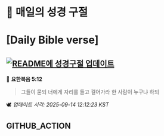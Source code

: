 # 🙏 매일의 성경 구절
# [Daily Bible verse]
## [![README에 성경구절 업데이트](https://github.com/DONGSUKA/first_test/actions/workflows/update-readme-bible.yml/badge.svg)](https://github.com/DONGSUKA/first_test/actions/workflows/update-readme-bible.yml)
<!-- START_BIBLE_VERSE -->
📖 **요한복음 5:12**
> 그들이 묻되 너에게 자리를 들고 걸어가라 한 사람이 누구냐 하되

🕊️ _업데이트 시각: 2025-09-14 12:12:23 KST_
  <!-- END_BIBLE_VERSE -->
## GITHUB_ACTION
